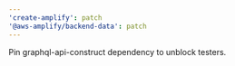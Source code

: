 ```yaml
---
'create-amplify': patch
'@aws-amplify/backend-data': patch
---
```


Pin graphql-api-construct dependency to unblock testers.
